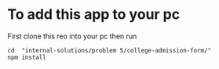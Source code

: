 # To add this app to your pc
First clone this reo into your pc
then run

```
cd  "internal-solutions/problem 5/college-admission-form/"
npm install
```
